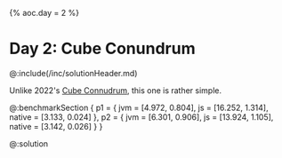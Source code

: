 {% aoc.day = 2 %}

# Day 2: Cube Conundrum

@:include(/inc/solutionHeader.md)

Unlike 2022's [Cube Connudrum](/2022/day22.md), this one is rather simple.

@:benchmarkSection {
p1 = {
jvm = [4.972, 0.804],
js = [16.252, 1.314],
native = [3.133, 0.024]
},
p2 = {
jvm = [6.301, 0.906],
js = [13.924, 1.105],
native = [3.142, 0.026]
}
}

@:solution